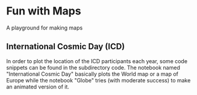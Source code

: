# Fun with Maps
A playground for making maps

## International Cosmic Day (ICD)
In order to plot the location of the ICD participants each year, some code snippets can be found in the subdirectory code. The notebook named "International Cosmic Day" basically plots the World map or a map of Europe while the notebook "Globe" tries (with moderate success) to make an animated version of it. 

